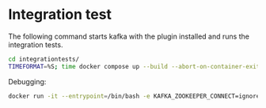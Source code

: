 # Integration test

The following command starts kafka with the plugin installed and runs the integration tests.

```bash
cd integrationtests/
TIMEFORMAT=%S; time docker compose up --build --abort-on-container-exit kafka-testclient
```

Debugging:

```bash
docker run -it --entrypoint=/bin/bash -e KAFKA_ZOOKEEPER_CONNECT=ignored -e KAFKA_BROKER_ID=ignored quay.io/strimzi/kafka:<version>
```
